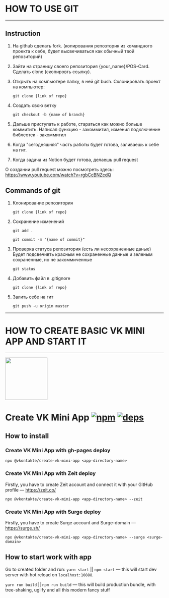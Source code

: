 # HOW TO USE GIT
___________________________________________________________________________________________________
## Instruction
1. На github сделать fork. (копирования репозтория из командного проекта к себе, будет высвечиваться как обычный твой репозиторий)
2. Зайти на страницу своего репозитория {your_name}/POS-Card. Сделать clone (скопировть ссылку).
3. Открыть на компьютере папку, в ней git bush. Склонировать проект на компьютер:

    `git clone {link of repo}`

4. Создать свою ветку

    `git checkout -b {name of branch}`

5. Дальше приступать к работе, стараться как можно больше коммитить. Написал функцию - закоммитил, изменил подключение библеотек - закоммитил
6. Когда "сегодняшняя" часть работы будет готова, заливаешь к себе на гит.
7. Когда задача из Notion будет готова, делаешь pull request 

О создании pull request можно посмотреть здесь: https://www.youtube.com/watch?v=rgbCcBNZcdQ

## Commands of git
1. Клонирование репозитория

    `git clone {link of repo}`

2. Сохранение изменений

    `git add .`
    
    `git commit -m "{name of commit}"`

3. Проверка статуса репозитория (есть ли несохраненные даные)
Будет подсвечивть красным не сохраненные данные и зеленым сохраненные, но не закоммиченные

    `git status`

4. Добавить файл в .gitignore

    `git clone {link of repo}`

5. Залить себе на гит

    `git push -u origin master`

___________________________________________________________________________________________________
# HOW TO CREATE BASIC VK MINI APP AND START IT
___________________________________________________________________________________________________

[<img width="134" src="https://vk.com/images/apps/mini_apps/vk_mini_apps_logo.svg">](https://vk.com/services)

# Create VK Mini App [![npm][npm]][npm-url] [![deps][deps]][deps-url]

## How to install

### Create VK Mini App with gh-pages deploy

`npx @vkontakte/create-vk-mini-app <app-directory-name>`

### Create VK Mini App with Zeit deploy

Firstly, you have to create Zeit account and connect it with your GitHub profile — https://zeit.co/

`npx @vkontakte/create-vk-mini-app <app-directory-name> --zeit`

### Create VK Mini App with Surge deploy

Firstly, you have to create Surge account and Surge-domain — https://surge.sh/

`npx @vkontakte/create-vk-mini-app <app-directory-name> --surge <surge-domain>`

## How to start work with app

Go to created folder and run:
`yarn start` || `npm start` — this will start dev server with hot reload on `localhost:10888`.

`yarn run build` || `npm run build` — this will build production bundle, with tree-shaking, uglify and all this modern fancy stuff

[npm]: https://img.shields.io/npm/v/@vkontakte/create-vk-mini-app.svg
[npm-url]: https://npmjs.com/package/@vkontakte/create-vk-mini-app

[deps]: https://img.shields.io/david/vkcom/create-vk-mini-app.svg
[deps-url]: https://david-dm.org/vkcom/create-vk-mini-app